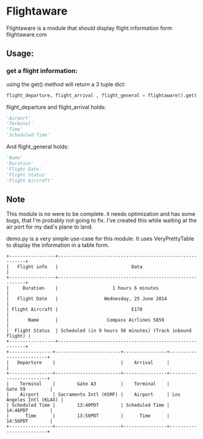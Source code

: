 Flightaware
==========

Flightaware is a module that should display flight information form flightaware.com

## Usage:

### get a flight information:
using the get() method will return a 3 tuple dict:

```python
flight_departure, flight_arrival , flight_general = flightaware().get('Flight Name')
```

flight_departure and flight_arrival holds:

```python
'Airport'
'Terminal'
'Time'
'Scheduled Time'
```

And flight_general holds:

```Python
'Name'
'Duration'
'Flight Date'
'Flight Status'
'Flight Aircraft'
```
## Note
This module is no were to be complete. it needs optimization and has some bugs, that I'm probably not going to fix.
I've created this while waiting at the air port for my dad's plane to land.

demo.py is a very simple use-case for this module. It uses VeryPrettyTable to display the information in a table form.

```
+-----------------+----------------------------------------------------------+
|   Flight info   |                           Data                           |
+-----------------+----------------------------------------------------------+
|     Duration    |                    1 hours 6 minutes                     |
|   Flight Date   |                 Wednesday, 25 June 2014                  |
| Flight Aircraft |                           E170                           |
|       Name      |                  Compass Airlines 5859                   |
|  Flight Status  | Scheduled (in 9 hours 56 minutes) (Track inbound flight) |
+-----------------+----------------------------------------------------------+
+----------------+------------------------+----------------+-------------------------+
|   Departure    |                        |    Arrival     |                         |
+----------------+------------------------+----------------+-------------------------+
|    Terminal    |        Gate A3         |    Terminal    |         Gate 59         |
|    Airport     | Sacramento Intl (KSMF) |    Airport     | Los Angeles Intl (KLAX) |
| Scheduled Time |        13:40PDT        | Scheduled Time |         14:46PDT        |
|      Time      |        13:50PDT        |      Time      |         14:56PDT        |
+----------------+------------------------+----------------+-------------------------+
```
